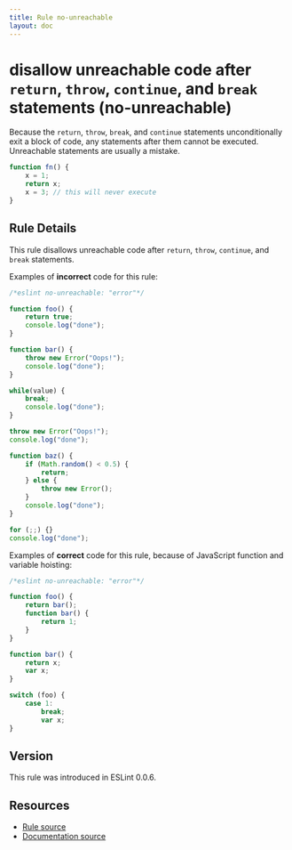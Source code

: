 ```yaml
---
title: Rule no-unreachable
layout: doc
---
```

<!-- Note: No pull requests accepted for this file. See README.md in the root directory for details. -->

# disallow unreachable code after `return`, `throw`, `continue`, and `break` statements (no-unreachable)

Because the `return`, `throw`, `break`, and `continue` statements unconditionally exit a block of code, any statements after them cannot be executed. Unreachable statements are usually a mistake.

```js
function fn() {
    x = 1;
    return x;
    x = 3; // this will never execute
}
```

## Rule Details

This rule disallows unreachable code after `return`, `throw`, `continue`, and `break` statements.

Examples of **incorrect** code for this rule:

```js
/*eslint no-unreachable: "error"*/

function foo() {
    return true;
    console.log("done");
}

function bar() {
    throw new Error("Oops!");
    console.log("done");
}

while(value) {
    break;
    console.log("done");
}

throw new Error("Oops!");
console.log("done");

function baz() {
    if (Math.random() < 0.5) {
        return;
    } else {
        throw new Error();
    }
    console.log("done");
}

for (;;) {}
console.log("done");
```

Examples of **correct** code for this rule, because of JavaScript function and variable hoisting:

```js
/*eslint no-unreachable: "error"*/

function foo() {
    return bar();
    function bar() {
        return 1;
    }
}

function bar() {
    return x;
    var x;
}

switch (foo) {
    case 1:
        break;
        var x;
}
```

## Version

This rule was introduced in ESLint 0.0.6.

## Resources

* [Rule source](https://github.com/eslint/eslint/tree/master/lib/rules/no-unreachable.js)
* [Documentation source](https://github.com/eslint/eslint/tree/master/docs/rules/no-unreachable.md)
